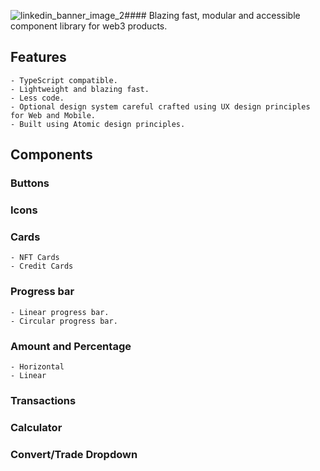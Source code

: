 ![linkedin_banner_image_2](https://user-images.githubusercontent.com/44122952/205468622-3ac05537-d620-4c83-9393-ff16d78f0489.png)#### Blazing fast, modular and accessible component library for web3 products.

## Features

    - TypeScript compatible.
    - Lightweight and blazing fast.
    - Less code.
    - Optional design system careful crafted using UX design principles for Web and Mobile.
    - Built using Atomic design principles.

## Components

### Buttons

### Icons

### Cards

    - NFT Cards
    - Credit Cards

### Progress bar

    - Linear progress bar.
    - Circular progress bar.

### Amount and Percentage

    - Horizontal
    - Linear

### Transactions

### Calculator

### Convert/Trade Dropdown
